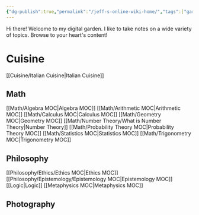 ```yaml
---
{"dg-publish":true,"permalink":"/jeff-s-online-wiki-home/","tags":["gardenEntry"]}
---
```


Hi there! Welcome to my digital garden. I like to take notes on a wide variety of topics. Browse to your heart's content!

# Cuisine

[[Cuisine/Italian Cuisine\|Italian Cuisine]]
## Math

 [[Math/Algebra MOC\|Algebra MOC]]
 [[Math/Arithmetic MOC\|Arithmetic MOC]]
 [[Math/Calculus MOC\|Calculus MOC]]
 [[Math/Geometry MOC\|Geometry MOC]]
 [[Math/Number Theory/What is Number Theory\|Number Theory]]
 [[Math/Probability Theory MOC\|Probability Theory MOC]]
 [[Math/Statistics MOC\|Statistics MOC]]
 [[Math/Trigonometry MOC\|Trigonometry MOC]]
## Philosophy

[[Philosophy/Ethics/Ethics MOC\|Ethics MOC]]
[[Philosophy/Epistemology/Epistemology MOC\|Epistemology MOC]]
[[Logic\|Logic]]
[[Metaphysics MOC\|Metaphysics MOC]]

## Photography

